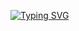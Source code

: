 [![Typing SVG](https://readme-typing-svg.herokuapp.com?color=%2336BCF7&lines=Lua+;+Python+;C#)](https://git.io/typing-svg)
